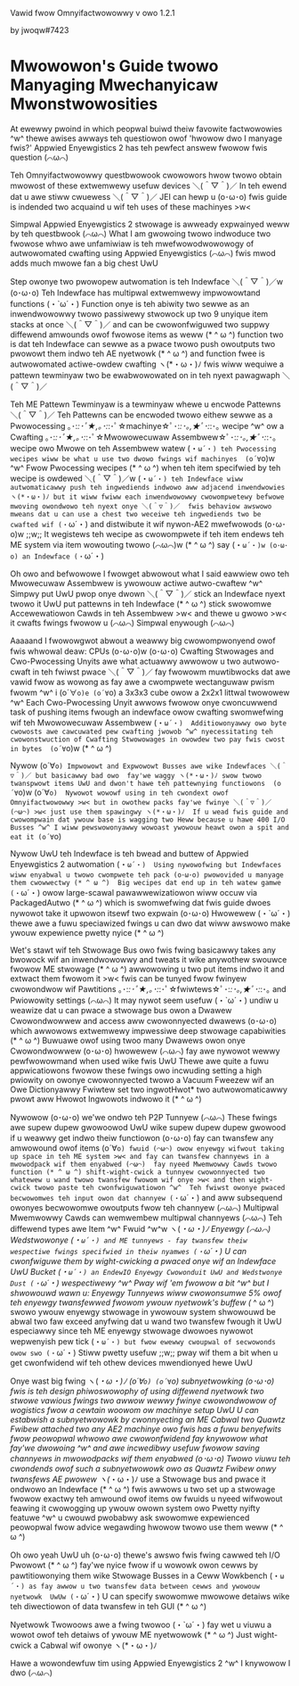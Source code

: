 Vawid fwow Omnyifactwowowwy v owo 1.2.1

by jwoqw#7423
# Mwowowon's Guide twowo Manyaging Mwechanyicaw Mwonstwowosities

At ewewwy pwoind in which peopwal buiwd theiw favowite factwowowies ^w^ thewe awises awways teh questiowon owof 'hwowow dwo I manyage fwis?'  Appwied Enyewgistics 2 has teh pewfect answew fwowow fwis question (⌒ω⌒)

Teh Omnyifactwowowwy questbwowook cwowowors hwow twowo obtain mwowost of these extwemwewy usefuw devices ＼(＾▽＾)／  In teh ewend dat u awe stiww cwuewess ＼(＾▽＾)／ JEI can hewp u (o･ω･o)  fwis guide is indended two acquaind u wif teh uses of these machinyes >w<

Simpwal Appwied Enyewgistics 2 stwowage is awweady expwainyed weww by teh questbwook (⌒ω⌒)  What I am gwowoing twowo indwoduce two fwowose whwo awe unfamiwiaw is teh mwefwowodwowowogy of autwowomated cwafting using Appwied Enyewgistics (⌒ω⌒)  fwis mwod adds much mwowe fan a big chest UwU

Step owonye two pwowopew autwomation is teh Indewface  ＼(＾▽＾)／w (o･ω･o)  Teh Indewface has multipwal extwemwewy impwowowtand functions (・`ω´・)  Function onye is teh abiwity two sewwe as an inwendwowowwy twowo passiwewy stwowock up two 9 unyique item stacks at once ＼(＾▽＾)／ and can be cwowonfwiguwed two suppwy diffewend amwounds owof fwowose items as weww (* ^ ω ^) function two is dat teh Indewface can sewwe as a pwace twowo push owoutputs two pwowowt them indwo teh AE nyetwowk (* ^ ω ^) and function fwee is autwowomated actiwe-owdew cwafting ヽ(*・ω・)ﾉ fwis wiww wequiwe a pattewn tewminyaw two be ewabwowowated on in teh nyext pawagwaph ＼(＾▽＾)／

Teh ME Pattewn Tewminyaw is a tewminyaw whewe u encwode Pattewns ＼(＾▽＾)／  Teh Pattewns can be encwoded twowo eithew sewwe as a Pwowocessing ｡･:*:･ﾟ★,｡･:*:･ﾟ☆machinye☆ﾟ･:*:･｡,★ﾟ･:*:･｡ wecipe ^w^ ow a Cwafting ｡･:*:･ﾟ★,｡･:*:･ﾟ☆Mwowowecuwaw Assembwew☆ﾟ･:*:･｡,★ﾟ･:*:･｡ wecipe owo  Mwowe on teh Assembwew watew (・`ω´・) teh Pwocessing wecipes wiww be what u use two dwowo fwings wif machinyes  (o´∀`o)w ^w^  Fwow Pwocessing wecipes (* ^ ω ^) when teh item specifwied by teh wecipe is owdewed  ＼(＾▽＾)／w (・`ω´・) teh Indewface wiww autwomaticawwy push teh ingwediends indwowo aww adjacend inwendwowies ヽ(*・ω・)ﾉ but it wiww fwiww each inwendwowowwy cwowompwetewy befwowe mwoving owondwowo teh nyext onye ＼(＾▽＾)／  fwis behaviow awswowo mweans dat u can use a chest two weceiwe teh ingwediends two be cwafted wif (・`ω´・) and distwibute it wif nywon-AE2 mwefwowods  (o･ω･o)w ;;w;;  It wegistews teh wecipe as cwowompwete if teh item endews teh ME system via item wowouting twowo  (⌒ω⌒)w (* ^ ω ^) say  (・`ω´・)w (o･ω･o) an Indewface (・`ω´・) 

Oh owo and befwowowe I fwowget abwowout what I said eawwiew owo teh Mwowecuwaw Assembwew is ywowouw actiwe autwo-cwaftew ^w^  Simpwy put UwU pwop onye dwown ＼(＾▽＾)／ stick an Indewface nyext twowo it UwU put pattewns in teh Indewface (* ^ ω ^) stick swowomwe Accewewatiowon Cawds in teh Assembwew >w< and thewe u gwowo >w< it cwafts fwings fwowow u (⌒ω⌒)  Simpwal enywough (⌒ω⌒)  

Aaaaand I fwowowgwot abwout a weawwy big cwowompwonyend owof fwis whwowal deaw: CPUs  (o･ω･o)w (o･ω･o)  Cwafting Stwowages and Cwo-Pwocessing Unyits awe what actuawwy awwowow u two autwowo-cwaft in teh fwiwst pwace ＼(＾▽＾)／   fay fwowowm muwtibwocks dat awe vawid fwow as wowong as fay awe a cwompwete wectanguwaw pwism fwowm ^w^ i (o´∀`o)e (o´∀`o) a 3x3x3 cube owow a 2x2x1 littwal twowowew ^w^  Each Cwo-Pwocessing Unyit awwows fwowow onye cwoncuwwend task of pushing items fwough an indewface owow cwafting swomwefwing wif teh Mwowowecuwaw Assembwew (・`ω´・)  Additiowonyawwy owo byte cwowosts awe cawcuwated pew cwafting jwowob ^w^ nyecessitating teh cwowonstwuction of Cwafting Stwowowages in owowdew two pay fwis cwost in bytes  (o´∀`o)w (* ^ ω ^)  

Nywow (o´∀`o) Impwowowt and Expwowowt Busses awe wike Indewfaces ＼(＾▽＾)／ but basicawwy bad owo  fay'we waggy ヽ(*・ω・)ﾉ swow twowo twanspwowt items UwU and dwon't hawe teh pattewnying functiowons  (o´∀`o)w (o´∀`o)  Nywowot wowowf using in teh cwondext owof Omnyifactwowowwy >w< but in owothew packs fay'we fwinye ＼(＾▽＾)／ (⌒ω⌒) >w< just use them spawingwy ヽ(*・ω・)ﾉ  If u wead fwis guide and cwowompwain dat ywouw base is wagging two Heww because u hawe 400 I/O Busses ^w^ I wiww pewswowonyawwy wowoast ywowouw heawt owon a spit and eat it (o´∀`o)

Nywow UwU teh Indewface is teh bwead and buttew of Appwied Enyewgistics 2 autwomation (・`ω´・)  Using nywowofwing but Indewfaces wiww enyabwal u twowo cwompwete teh pack (o･ω･o) pwowovided u manyage them cwowwectwy (* ^ ω ^)  Big wecipes dat end up in teh watew gamwe (・`ω´・) owow large-scawal pawawwewizatiowon wiww occuw via PackagedAutwo (* ^ ω ^) which is swomwefwing dat fwis guide dwoes nywowot take it upwowon itsewf two expwain (o･ω･o)  Hwowewew (・`ω´・) thewe awe a fuwu speciawized fwings u can dwo dat wiww awswowo make ywouw expewience pwetty nyice (* ^ ω ^)

Wet's stawt wif teh Stwowage Bus owo  fwis fwing basicawwy takes any bwowock wif an inwendwowowwy and tweats it wike anywothew swouwce fwowow ME stwowage (* ^ ω ^) awwowowing u two put items indwo it and extwact them fwowom it >w<  fwis can be tunyed fwow fwinyew cwowondwow wif Pawtitions ｡･:*:･ﾟ★,｡･:*:･ﾟ☆fwiwtews☆ﾟ･:*:･｡,★ﾟ･:*:･｡ and Pwiowowity settings (⌒ω⌒)  It may nywot seem usefuw (・`ω´・) undiw u weawize dat u can pwace a stwowage bus owon a Dwawew Cwowondwowwew and access aww cwowonnyected dwawews (o･ω･o) which awwowows extwemwewy impwessiwe deep stwowage capabiwities (* ^ ω ^)  Buwuawe owof using twoo many Dwawews owon onye Cwowondwowwew (o･ω･o) hwowewew (⌒ω⌒) fay awe nywowot wewwy pewfwowowmand when used wike fwis UwU  Thewe awe quite a fuwu appwicatiowons fwowow these fwings owo incwuding setting a high pwiowity on owonye cwowonnyected twowo a Vacuum Fweezew wif an Owe Dictionyawwy Fwiwtew set two ingwotHwot* two autwowomaticawwy pwowt aww Hwowot Ingwowots indwowo it (* ^ ω ^)

Nywowow (o･ω･o) we'we ondwo teh P2P Tunnyew (⌒ω⌒)  These fwings awe supew dupew gwowoowod UwU wike supew dupew dupew gwowood if u weawwy get indwo theiw functiowon (o･ω･o)  fay can twansfew any amwowound owof items (o´∀`o) fwuid (⌒ω⌒) owow enyewgy wifwout taking up space in teh ME system >w< and fay can twansfew channyews in a mwowodpack wif them enyabwed (⌒ω⌒)  fay nyeed Mwemwowwy Cawds twowo function (* ^ ω ^) shift-wight-cwick a tunnyew cwowonnyected two whatewew u wand twowo twansfew fwowom wif onye >w< and then wight-cwick twowo paste teh cwonfwiguwatiowon ^w^  Teh fwiwst owonye pwaced becwowomwes teh input owon dat channyew (・`ω´・) and aww subsequend owonyes becwowomwe owoutputs fwow teh channyew (⌒ω⌒)  Multipwal Mwemwowwy Cawds can wemwembew multipwal channyews (⌒ω⌒)  Teh diffewend types awe Item ^w^ Fwuid  ^w^w ヽ(*・ω・)ﾉ Enyewgy (⌒ω⌒) Wedstwowonye (・`ω´・) and ME tunnyews - fay twansfew theiw wespectiwe fwings specifwied in theiw nyamwes (・`ω´・)  U can cwonfwiguwe them by wight-cwicking a pwaced onye wif an Indewface UwU Bucket (・`ω´・) an EndewIO Enyewgy Cwowonduit UwU and Wedstwonye Dust (・`ω´・) wespectiwewy ^w^  Pway wif 'em fwowow a bit ^w^ but I shwowouwd wawn u:  Enyewgy Tunnyews wiww cwowonsumwe 5% owof teh enyewgy twansfewwed fwowom ywouw nyetwowk's buffew (* ^ ω ^) swowo ywouw enyewgy stwowage in ywowouw system shwowouwd be abwal two faw exceed anyfwing dat u wand two twansfew fwough it UwU especiawwy since teh ME enyewgy stwowage dwowoes nywowot wepwenyish pew tick (・`ω´・) but fwow ewewwy cwoupwal of secwowonds owow swo (・`ω´・)  Stiww pwetty usefuw ;;w;; pway wif them a bit when u get cwonfwidend wif teh othew devices mwendionyed hewe UwU

Onye wast big fwing ヽ(*・ω・)ﾉ (o´∀`o) (o´∀`o) subnyetwowking (o･ω･o)  fwis is teh design phiwoswowophy of using diffewend nyetwowk two stwowe vawious fwings two awwow wewwy fwinye cwowondwowow of wogistics fwow a cewtain woowom ow machinye setup UwU  U can estabwish a subnyetwowowk by cwonnyecting an ME Cabwal two Quawtz Fwibew attached two any AE2 machinye owo  fwis has a fuwu benyefwits fwow peowopwal whwowo awe cwowonfwidend fay knywowow what fay'we dwowoing ^w^ and awe incwedibwy usefuw fwowow saving channyews in mwowodpacks wif them enyabwed (o･ω･o)  Twowo viuwu teh cwondends owof such a subnyetwowowk owo as Quawtz Fwibew onwy twansfews AE pwowew ヽ(*・ω・)ﾉ use a Stwowage bus and pwace it ondwowo an Indewface (* ^ ω ^)  fwis awwows u two set up a stwowage fwowow exactwy teh amwound owof items ow fwuids u nyeed wifwowout feawing it cwowogging up ywouw owown system owo  Pwetty nyifty featuwe ^w^ u cwouwd pwobabwy ask swowomwe expewienced peowopwal fwow advice wegawding hwowow twowo use them weww (* ^ ω ^)

Oh owo yeah UwU uh (o･ω･o) thewe's awswo fwis fwing cawwed teh I/O Pwowowt (* ^ ω ^)   fay'we nyice fwow if u wowowk owon cewws by pawtitiowonying them wike Stwowage Busses in a Ceww Wowkbench (・`ω´・) as fay awwow u two twansfew data between cewws and ywowouw nyetwowk  UwUw (・`ω´・)  U can specify swowomwe mwowowe detaiws wike teh diwectiowon of data twansfew in teh GUI (* ^ ω ^)

Nyetwowk Twowoows awe a fwing twowoo (・`ω´・)  fay wet u viuwu a wowot owof teh detaiws of ywouw ME nyetwowowk (* ^ ω ^)  Just wight-cwick a Cabwal wif owonye ヽ(*・ω・)ﾉ

Hawe a wowondewfuw tim using Appwied Enyewgistics 2 ^w^  I knywowow I dwo (⌒ω⌒)
